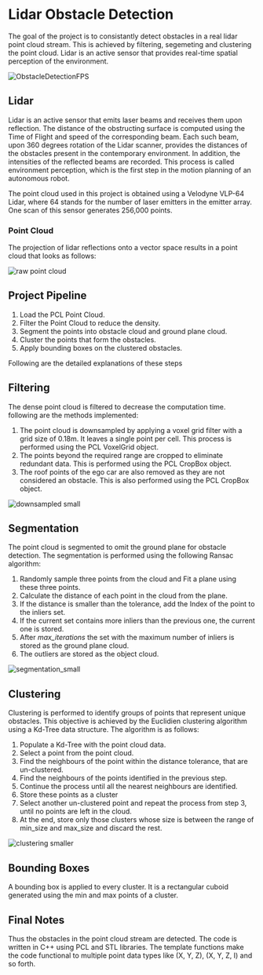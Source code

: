 # Lidar Obstacle Detection
The goal of the project is to consistantly detect obstacles in a real lidar point cloud stream. This is achieved by filtering, segemeting and clustering the point cloud. Lidar is an active sensor that provides real-time spatial perception of the environment.

![ObstacleDetectionFPS](https://user-images.githubusercontent.com/48198017/128245366-c20b806b-392d-42f2-9f7c-ce4bff5607dd.gif)

## Lidar
Lidar is an active sensor that emits laser beams and receives them upon reflection. The distance of the obstructing surface is computed using the Time of Flight and speed of the corresponding beam. Each such beam, upon 360 degrees rotation of the Lidar scanner, provides the distances of the obstacles present in the contemporary environment. In addition, the intensities of the reflected beams are recorded. This process is called environment perception, which is the first step in the motion planning of an autonomous robot. 

The point cloud used in this project is obtained using a Velodyne VLP-64 Lidar, where 64 stands for the number of laser emitters in the emitter array. One scan of this sensor generates 256,000 points. 

### Point Cloud
The projection of lidar reflections onto a vector space results in a point cloud that looks as follows:<br/>

![raw point cloud](https://user-images.githubusercontent.com/48198017/128407760-0fa6502d-bdde-41dc-87b2-82eaa8db38f1.png)

## Project Pipeline
1. Load the PCL Point Cloud.
2. Filter the Point Cloud to reduce the density.
3. Segment the points into obstacle cloud and ground plane cloud.
4. Cluster the points that form the obstacles.
5. Apply bounding boxes on the clustered obstacles.

Following are the detailed explanations of these steps

## Filtering
The dense point cloud is filtered to decrease the computation time. following are the methods implemented:
1. The point cloud is downsampled by applying a voxel grid filter with a grid size of 0.18m. It leaves a single point per cell. This process is performed using the PCL VoxelGrid object. 
2. The points beyond the required range are cropped to eliminate redundant data. This is performed using the PCL CropBox object.
3. The roof points of the ego car are also removed as they are not considered an obstacle. This is also performed using the PCL  CropBox object.<br/> 

![downsampled small](https://user-images.githubusercontent.com/48198017/128407450-1f9be9bb-9ee7-40aa-a32d-5d728781336b.png)


 
## Segmentation
The point cloud is segmented to omit the ground plane for obstacle detection. The segmentation is performed using the following Ransac algorithm:
1. Randomly sample three points from the cloud and Fit a plane using these three points.
2. Calculate the distance of each point in the cloud from the plane. 
3. If the distance is smaller than the tolerance, add the Index of the point to the inliers set.
4. If the current set contains more inliers than the previous one, the current one is stored.  
5. After *max_iterations* the set with the maximum number of inliers is stored as the ground plane cloud.
6. The outliers are stored as the object cloud.<br/>

![segmentation_small](https://user-images.githubusercontent.com/48198017/128407484-5f7ba820-b42f-40c0-9c5d-adc407a7ff6d.png)



## Clustering 
 
Clustering is performed to identify groups of points that represent unique obstacles. This objective is achieved by the Euclidien clustering algorithm using a Kd-Tree data structure. The algorithm is as follows:
1. Populate a Kd-Tree with the point cloud data.
 2. Select a point from the point cloud. 
 3. Find the neighbours of the point within the distance tolerance, that are un-clustered.
 4. Find the neighbours of the points identified in the previous step.
 5. Continue the process until all the nearest neighbours are identified.
 6. Store these points as a cluster
 7. Select another un-clustered point and repeat the process from step 3, until no points are left in the cloud.
 8. At the end, store only those clusters whose size is between the range of min_size and max_size and discard the rest.<br/> 
 
 ![clustering smaller](https://user-images.githubusercontent.com/48198017/128407508-b5abde38-b7c6-4954-a70a-9a1b634c3118.png)

 
## Bounding Boxes
 A bounding box is applied to every cluster. It is a rectangular cuboid generated using the min and max points of a cluster.
 
## Final Notes
Thus the obstacles in the point cloud stream are detected. The code is written in C++ using PCL and STL libraries. The template functions make the code functional to multiple point data types like (X, Y, Z), (X, Y, Z, I) and so forth.
 
 


